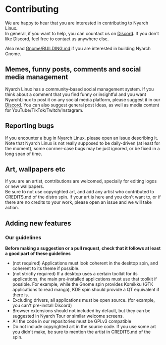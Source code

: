 # Contributing

We are happy to hear that you are interested in contributing to Nyarch Linux. <br />
In general, if you want to help, you can countact us on [Discord](https://discord.gg/xuw6BNXXE7). If you don't like Discord, feel free to contact us anywhere else.

Also read [Gnome/BUILDING.md](https://github.com/NyarchLinux/NyarchLinux/blob/main/Gnome/BUILDING.md) if you are interested in building Nyarch Gnome.

## Memes, funny posts, comments and social media management
Nyarch Linux has a community-based social management system. 
If you think about a comment that you find funny or insightful and you want NyarchLinux to post it on any social media platform, please suggest it in our [Discord](https://discord.gg/xuw6BNXXE7).
You can also suggest general post ideas, as well as media content for YouTube/TikTok/Twitch/Instagram.


## Reporting bugs
If you encounter a bug in Nyarch Linux, please open an issue describing it. Note that Nyarch Linux is not 
really supposed to be daily-driven (at least for the moment), some conrner-case bugs may be just ignored, or be fixed
in a long span of time.

## Art, wallpapers etc
If you are an artist, contributions are welcomed, specially for editing logos or new wallpapers. <br />
Be sure to not use copyrighted art, and add any artist who contributed to CREDITS.md of the distro spin.
If your art is here and you don't want to, or if there are no credits to your work, please open an issue and we will take action.

## Adding new features
### Our guidelines
<b>Before making a suggestion or a pull request, check that it follows at least a good part of these guidelines</b>
- (not required) Applications must look coherent in the desktop spin, and coherent to its theme if possible.
- (not strictly required) If a desktop uses a certain toolkit for its applications, the main pre-installed applications must use that toolkit if possible.
For example, while the Gnome spin provides Komikku (GTK applications to read manga), KDE spin should provide a QT equivalent if there is. 
- Excluding drivers, all applications must be open source. (for example, you can't pre-install Discord)
- Browser extensions should not included by default, but they can be suggested in Nyarch Tour or similar welcome screens.
- All the code in our repositories must be GPLv3 compatible
- Do not include copyrighted art in the source code. If you use some art you didn't make, be sure to mention the artist in CREDITS.md of the spin.
